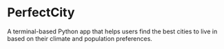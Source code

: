 # PerfectCity
 A terminal-based Python app that helps users find the best cities to live in based on their climate and population preferences.
